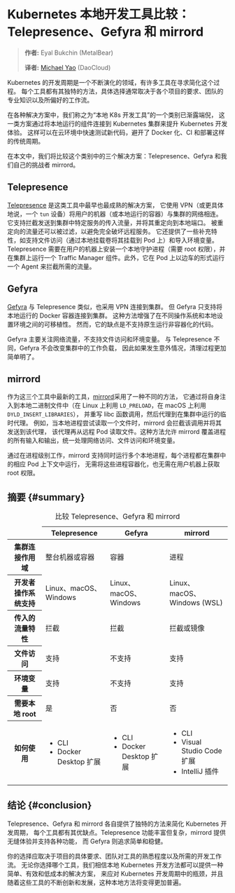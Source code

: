 # Kubernetes 本地开发工具比较：Telepresence、Gefyra 和 mirrord

> **作者:** Eyal Bukchin (MetalBear)
>
> **译者:** [Michael Yao](https://github.com/windsonsea) (DaoCloud)

Kubernetes 的开发周期是一个不断演化的领域，有许多工具在寻求简化这个过程。
每个工具都有其独特的方法，具体选择通常取决于各个项目的要求、团队的专业知识以及所偏好的工作流。

在各种解决方案中，我们称之为“本地 K8s 开发工具”的一个类别已渐露端倪，
这一类方案通过将本地运行的组件连接到 Kubernetes 集群来提升 Kubernetes 开发体验。
这样可以在云环境中快速测试新代码，避开了 Docker 化、CI 和部署这样的传统周期。

在本文中，我们将比较这个类别中的三个解决方案：Telepresence、Gefyra 和我们自己的挑战者 mirrord。

## Telepresence

[Telepresence](https://www.telepresence.io/) 是这类工具中最早也最成熟的解决方案，
它使用 VPN（或更具体地说，一个 `tun` 设备）将用户的机器（或本地运行的容器）与集群的网络相连。
它支持拦截发送到集群中特定服务的传入流量，并将其重定向到本地端口。
被重定向的流量还可以被过滤，以避免完全破坏远程服务。
它还提供了一些补充特性，如支持文件访问（通过本地挂载卷将其挂载到 Pod 上）和导入环境变量。
Telepresence 需要在用户的机器上安装一个本地守护进程（需要 root 权限），并在集群上运行一个
Traffic Manager 组件。此外，它在 Pod 上以边车的形式运行一个 Agent 来拦截所需的流量。

## Gefyra

[Gefyra](https://gefyra.dev/) 与 Telepresence 类似，也采用 VPN 连接到集群。
但 Gefyra 只支持将本地运行的 Docker 容器连接到集群。
这种方法增强了在不同操作系统和本地设置环境之间的可移植性。
然而，它的缺点是不支持原生运行非容器化的代码。

Gefyra 主要关注网络流量，不支持文件访问和环境变量。
与 Telepresence 不同，Gefyra 不会改变集群中的工作负载，
因此如果发生意外情况，清理过程更加简单明了。

## mirrord

作为这三个工具中最新的工具，[mirrord](https://mirrord.dev/)采用了一种不同的方法，
它通过将自身注入到本地二进制文件中（在 Linux 上利用 `LD_PRELOAD`，在 macOS 上利用 `DYLD_INSERT_LIBRARIES`），
并重写 libc 函数调用，然后代理到在集群中运行的临时代理。
例如，当本地进程尝试读取一个文件时，mirrord 会拦截该调用并将其发送到该代理，
该代理再从远程 Pod 读取文件。这种方法允许 mirrord 覆盖进程的所有输入和输出，统一处理网络访问、文件访问和环境变量。

通过在进程级别工作，mirrord 支持同时运行多个本地进程，每个进程都在集群中的相应 Pod 上下文中运行，
无需将这些进程容器化，也无需在用户机器上获取 root 权限。

## 摘要   {#summary}

<table>
<caption>比较 Telepresence、Gefyra 和 mirrord</caption>
<thead>
<tr>
<td class="empty"></td>
<th>Telepresence</th>
<th>Gefyra</th>
<th>mirrord</th>
</tr>
</thead>
<tbody>
<tr>
<th scope="row">集群连接作用域</th>
<td>整台机器或容器</td>
<td>容器</td>
<td>进程</td>
</tr>
<tr>
<th scope="row">开发者操作系统支持</th>
<td>Linux、macOS、Windows</td>
<td>Linux、macOS、Windows</td>
<td>Linux、macOS、Windows (WSL)</td>
</tr>
<tr>
<th scope="row">传入的流量特性</th>
<td>拦截</td>
<td>拦截</td>
<td>拦截或镜像</td>
</tr>
<tr>
<th scope="row">文件访问</th>
<td>支持</td>
<td>不支持</td>
<td>支持</td>
</tr>
<tr>
<th scope="row">环境变量</th>
<td>支持</td>
<td>不支持</td>
<td>支持</td>
</tr>
<tr>
<th scope="row">需要本地 root</th>
<td>是</td>
<td>否</td>
<td>否</td>
</tr>
<tr>
<th scope="row">如何使用</th>
<td><ul><li>CLI</li><li>Docker Desktop 扩展</li></ul></td>
<td><ul><li>CLI</li><li>Docker Desktop 扩展</li></ul></td>
<td><ul><li>CLI</li><li>Visual Studio Code 扩展</li><li>IntelliJ 插件</li></ul></td>
</tr>
</tbody>
</table>

## 结论   {#conclusion}

Telepresence、Gefyra 和 mirrord 各自提供了独特的方法来简化 Kubernetes 开发周期，
每个工具都有其优缺点。Telepresence 功能丰富但复杂，mirrord 提供无缝体验并支持各种功能，
而 Gefyra 则追求简单和稳健。

你的选择应取决于项目的具体要求、团队对工具的熟悉程度以及所需的开发工作流。
无论你选择哪个工具，我们相信本地 Kubernetes 开发方法都可以提供一种简单、有效和低成本的解决方案，
来应对 Kubernetes 开发周期中的瓶颈，并且随着这些工具的不断创新和发展，这种本地方法将变得更加普遍。
